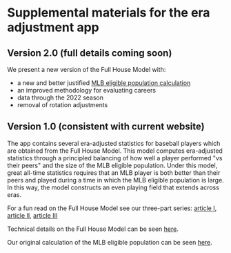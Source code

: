 
# Supplemental materials for the era adjustment app

## Version 2.0 (full details coming soon)

We present a new version of the Full House Model with:- a new and better justified [MLB eligible population calculation](https://htmlpreview.github.io/?https://github.com/ecklab/era-adjustment-app-supplement/blob/main/MLBeligiblepop.html)- an improved methodology for evaluating careers- data through the 2022 season- removal of rotation adjustments


## Version 1.0 (consistent with current website)


The app contains several era-adjusted statistics for baseball players which are obtained from the Full House Model. This model computes era-adjusted statistics through a principled balancing of how well a player performed "vs their peers" and the size of the MLB eligible population. Under this model, great all-time statistics requires that an MLB player is both better than their peers and played during a time in which the MLB eligible population is large. In this way, the model constructs an even playing field that extends across eras.

For a fun read on the Full House Model see our three-part series: [article I](https://htmlpreview.github.io/?https://github.com/ecklab/era-adjustment-app-supplement/blob/main/article_I.html), [article II](https://htmlpreview.github.io/?https://github.com/ecklab/era-adjustment-app-supplement/blob/main/article_II.html), [article III](https://htmlpreview.github.io/?https://github.com/ecklab/era-adjustment-app-supplement/blob/main/article_III.html)

Technical details on the Full House Model can be seen [here](https://arxiv.org/abs/2207.11332).

Our original calculation of the MLB eligible population can be seen [here](https://htmlpreview.github.io/?https://github.com/ecklab/era-adjustment-app-supplement/blob/main/MLB_eligible_pop.html).



